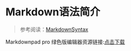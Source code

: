 # Markdown语法简介

>参考阅读：[MarkdownSyntax](https://github.com/OpenMindClub/OMOOC2py/wiki/MarkdownSyntax)

 Markdownpad pro 绿色版编辑器资源链接:[点击下载](http://pan.baidu.com/s/1ntKlWj3)


